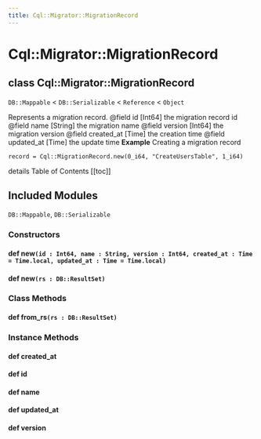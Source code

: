 ```yaml
---
title: Cql::Migrator::MigrationRecord
---
```


# Cql::Migrator::MigrationRecord

## class Cql::Migrator::MigrationRecord

`DB::Mappable` < `DB::Serializable` < `Reference` < `Object`

Represents a migration record. @field id \[Int64] the migration record id @field name \[String] the migration name @field version \[Int64] the migration version @field created\_at \[Time] the creation time @field updated\_at \[Time] the update time **Example** Creating a migration record

```crystal
record = Cql::MigrationRecord.new(0_i64, "CreateUsersTable", 1_i64)
```

details Table of Contents \[\[toc]]

## Included Modules

`DB::Mappable`, `DB::Serializable`

### Constructors

#### def new`(id : Int64, name : String, version : Int64, created_at : Time = Time.local, updated_at : Time = Time.local)`

#### def new`(rs : DB::ResultSet)`

### Class Methods

#### def from\_rs`(rs : DB::ResultSet)`

### Instance Methods

#### def created\_at

#### def id

#### def name

#### def updated\_at

#### def version
